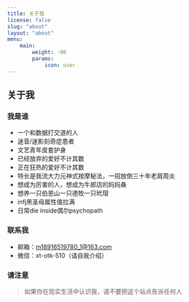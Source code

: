 ```yaml
---
title: 关于我
license: false
slug: "about"
layout: "about"
menu:
    main:
        weight: -90
        params:
            icon: user
---
```


<style>
.article-header {
    display: none;
  }
.article-footer {
	display: none;
  }

</style>

## 关于我

### 我是谁
* 一个和数据打交道的人
* 迷音/迷影刻奇症患者
* 文艺青年皮套护身
* 已经放弃的爱好不计其数
* 正在狂热的爱好不计其数
* 特长是我流大力元神式按摩秘法，一招放倒三十年老肩周炎
* 想成为厉害的人，想成为牛郎店的妈妈桑
* 想养一只伯恩山一只德牧一只玳瑁
* infj黑圣母属性值拉满
* 日常die inside偶尔psychopath
### 联系我
* 邮箱：m18916519780_1@163.com
* 微信：xt-otk-510（请自我介绍）
### 请注意
> 如果你在现实生活中认识我，请不要把这个站点告诉任何人
